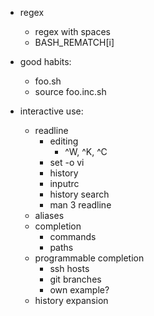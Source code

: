 - regex
  - regex with spaces
  - BASH_REMATCH[i]

- good habits:
  - foo.sh
  - source foo.inc.sh

- interactive use:
  - readline
    - editing
      - ^W, ^K, ^C
    - set -o vi
    - history
    - inputrc
    - history search
    - man 3 readline
  - aliases
  - completion
    - commands
    - paths
  - programmable completion
    - ssh hosts
    - git branches
    - own example?
  - history expansion

